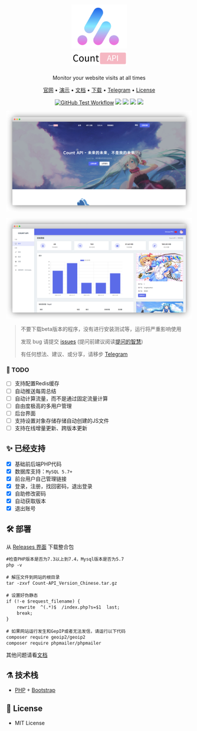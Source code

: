 <h1 align="center">
  <br>
  <a href="https://www.countapi.cc" alt="logo"><img src="https://raw.githubusercontent.com/znc15/Count-API/main/image/icon.png" width="150"/>
  </a>
  <br>
  <a href="https://www.countapi.cc" alt="logo"><img src="https://github.com/znc15/Count-API/blob/main/image/Count%20API.png?raw=true" width="150"/>
  </a>
  <br>
</h1>

<p align="center">Monitor your website visits at all times</p>

<p align="center">
  <a href="https://www.countapi.cc">官网</a> •
  <a href="https://demo.countapi.cc">演示</a> •
  <a href="https://docs.countapi.cc">文档</a> •
  <a href="https://github.com/znc15/Count-API/releases">下载</a> •
  <a href="https://t.me/Count_API">Telegram</a> •
  <a href="https://github.com/znc15/Count-API?tab=MIT-1-ov-file">License</a>
</p>

<p align="center">
  <a href="http://php.net">
  <img src="https://img.shields.io/badge/PHP->=7.3-orange.svg" alt="GitHub Test Workflow"></a>
  <a href="https://github.com/znc15/Count-API?tab=MIT-1-ov-file">
  <img src="https://img.shields.io/badge/MIT License-yellowgreen.svg"></a>
  <a href="https://github.com/znc15/Count-API">
  <img src="https://img.shields.io/github/languages/code-size/znc15/Count-API?color=blueviolet" /></a>
  <a href="https://github.com/znc15/Count-API">
  <img src="https://img.shields.io/github/v/release/znc15/Count-API?include_prereleases&style=flat-square"/></a>
  <a href="https://github.com/znc15/Count-API/commits/">
  <img src="https://img.shields.io/github/last-commit/znc15/Count-API"/></a>
</p>
 

![看不见图片请使用代理](https://raw.githubusercontent.com/znc15/Count-API/main/image/1.png)
 
  
![看不见图片请使用代理](https://github.com/znc15/Count-API/blob/main/image/2.png?raw=true)

> 不要下载beta版本的程序，没有进行安装测试等，运行将严重影响使用
>
> 发现 bug 请提交 [issues](https://github.com/znc15/Count-API/issues) (提问前建议阅读[提问的智慧](https://github.com/ryanhanwu/How-To-Ask-Questions-The-Smart-Way/blob/main/README-zh_CN.md))  
> 
> 有任何想法、建议、或分享，请移步 [Telegram](https://t.me/Count_API)
> 
### 📌 TODO
* [ ] 支持配置Redis缓存
* [ ] 自动推送每周总结
* [ ] 自动计算流量，而不是通过固定流量计算
* [ ] 自由度极高的多用户管理
* [ ] 后台界面
* [ ] 支持设置对象存储存储自动创建的JS文件
* [ ] 支持在线增量更新、跨版本更新

## :sparkles: 已经支持
* [x] 基础前后端PHP代码
* [x] 数据库支持：`MySQL 5.7+`
* [x] 前台用户自己管理链接
* [x] 登录，注册，找回密码，退出登录
* [x] 自助修改密码
* [x] 自动获取版本
* [x] 退出账号

## :hammer_and_wrench: 部署

从 [Releases 界面](https://github.com/znc15/Count-API/releases) 下载整合包

```shell
#检查PHP版本是否为7.3以上到7.4，Mysql版本是否为5.7
php -v

# 解压文件到网站的根目录
tar -zxvf Count-API_Version_Chinese.tar.gz

# 设置好伪静态
if (!-e $request_filename) {
    rewrite  ^(.*)$  /index.php?s=$1  last;
    break;
}

# 如果网站运行发生和GepIP或者无法发信，请运行以下代码
composer require geoip2/geoip2
composer require phpmailer/phpmailer
```

其他问题请看[文档](https://docs.countapi.cc)

## :alembic: 技术栈

* [PHP](http://php.net) + [Bootstrap](https://getbootstrap.com/)


## :scroll: License

* MIT License
